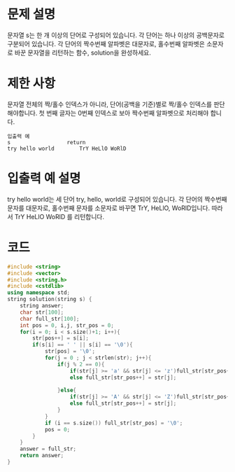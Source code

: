 # 문제 설명
문자열 s는 한 개 이상의 단어로 구성되어 있습니다. 각 단어는 하나 이상의 공백문자로 구분되어 있습니다. 각 단어의 짝수번째 알파벳은 대문자로, 홀수번째 알파벳은 소문자로 바꾼 문자열을 리턴하는 함수, solution을 완성하세요.

# 제한 사항
문자열 전체의 짝/홀수 인덱스가 아니라, 단어(공백을 기준)별로 짝/홀수 인덱스를 판단해야합니다.
첫 번째 글자는 0번째 인덱스로 보아 짝수번째 알파벳으로 처리해야 합니다.
```
입출력 예
s	               return
try hello world	       TrY HeLlO WoRlD
```
# 입출력 예 설명
try hello world는 세 단어 try, hello, world로 구성되어 있습니다. 각 단어의 짝수번째 문자를 대문자로, 홀수번째 문자를 소문자로 바꾸면 TrY, HeLlO, WoRlD입니다. 따라서 TrY HeLlO WoRlD 를 리턴합니다.

# 코드
```c++
#include <string>
#include <vector>
#include <string.h>
#include <cstdlib>
using namespace std;
string solution(string s) {
    string answer;
    char str[100];
    char full_str[100];
    int pos = 0, i,j, str_pos = 0;
    for(i = 0; i < s.size()+1; i++){
        str[pos++] = s[i];
        if(s[i] == ' ' || s[i] == '\0'){
            str[pos] = '\0';
            for(j = 0 ; j < strlen(str); j++){
                if(j % 2 == 0){
                    if(str[j] >= 'a' && str[j] <= 'z')full_str[str_pos++] = 'A' + str[j] - 'a';
                    else full_str[str_pos++] = str[j];
                    
                }else{
                    if(str[j] >= 'A' && str[j] <= 'Z')full_str[str_pos++] = 'a' + str[j] - 'A';
                    else full_str[str_pos++] = str[j];
                }
            }
            if (i == s.size()) full_str[str_pos] = '\0';
            pos = 0;
        }
    }
    answer = full_str;
    return answer;
}
```
